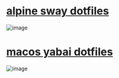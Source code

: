 # [alpine sway dotfiles](https://github.com/T7a9/dotfiles/tree/catppuccin)
![image](https://github.com/T7a9/dotfiles/assets/91150477/459b6b19-2620-48b5-8958-544b1fe28ac5)
# [macos yabai dotfiles](https://github.com/T7a9/dotfiles/tree/yabai)
![image](https://github.com/T7a9/dotfiles/assets/91150477/0628d42c-ac3e-4f7a-a04b-949084414f4b)

